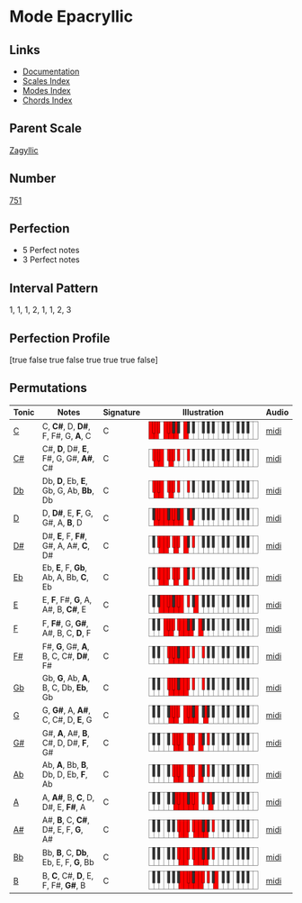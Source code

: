 # Mode Epacryllic

## Links

- [Documentation](index.md)
- [Scales Index](Scales.md)
- [Modes Index](Modes.md)
- [Chords Index](Chords.md)

## Parent Scale

[Zagyllic](ScaleZagyllic.md)

## Number

[751](https://ianring.com/musictheory/scales/751)

## Perfection

- 5 Perfect notes
- 3 Perfect notes

## Interval Pattern

1, 1, 1, 2, 1, 1, 2, 3

## Perfection Profile

[true false true false true true true false]

## Permutations

| Tonic | Notes | Signature | Illustration | Audio |
|-------|-------|-----------|--------------|-------|
| [C](ModeCNaturalEpacryllic.md) | C, **C#**, D, **D#**, F, F#, G, **A**, C | C | ![CNaturalEpacryllic](ModeCNaturalEpacryllic.png) | [midi](https://github.com/edipermadi/music/blob/main/docs/ModeCNaturalEpacryllic.mid?raw=true) |
| [C#](ModeCSharpEpacryllic.md) | C#, **D**, D#, **E**, F#, G, G#, **A#**, C# | C | ![CSharpEpacryllic](ModeCSharpEpacryllic.png) | [midi](https://github.com/edipermadi/music/blob/main/docs/ModeCSharpEpacryllic.mid?raw=true) |
| [Db](ModeDFlatEpacryllic.md) | Db, **D**, Eb, **E**, Gb, G, Ab, **Bb**, Db | C | ![DFlatEpacryllic](ModeDFlatEpacryllic.png) | [midi](https://github.com/edipermadi/music/blob/main/docs/ModeDFlatEpacryllic.mid?raw=true) |
| [D](ModeDNaturalEpacryllic.md) | D, **D#**, E, **F**, G, G#, A, **B**, D | C | ![DNaturalEpacryllic](ModeDNaturalEpacryllic.png) | [midi](https://github.com/edipermadi/music/blob/main/docs/ModeDNaturalEpacryllic.mid?raw=true) |
| [D#](ModeDSharpEpacryllic.md) | D#, **E**, F, **F#**, G#, A, A#, **C**, D# | C | ![DSharpEpacryllic](ModeDSharpEpacryllic.png) | [midi](https://github.com/edipermadi/music/blob/main/docs/ModeDSharpEpacryllic.mid?raw=true) |
| [Eb](ModeEFlatEpacryllic.md) | Eb, **E**, F, **Gb**, Ab, A, Bb, **C**, Eb | C | ![EFlatEpacryllic](ModeEFlatEpacryllic.png) | [midi](https://github.com/edipermadi/music/blob/main/docs/ModeEFlatEpacryllic.mid?raw=true) |
| [E](ModeENaturalEpacryllic.md) | E, **F**, F#, **G**, A, A#, B, **C#**, E | C | ![ENaturalEpacryllic](ModeENaturalEpacryllic.png) | [midi](https://github.com/edipermadi/music/blob/main/docs/ModeENaturalEpacryllic.mid?raw=true) |
| [F](ModeFNaturalEpacryllic.md) | F, **F#**, G, **G#**, A#, B, C, **D**, F | C | ![FNaturalEpacryllic](ModeFNaturalEpacryllic.png) | [midi](https://github.com/edipermadi/music/blob/main/docs/ModeFNaturalEpacryllic.mid?raw=true) |
| [F#](ModeFSharpEpacryllic.md) | F#, **G**, G#, **A**, B, C, C#, **D#**, F# | C | ![FSharpEpacryllic](ModeFSharpEpacryllic.png) | [midi](https://github.com/edipermadi/music/blob/main/docs/ModeFSharpEpacryllic.mid?raw=true) |
| [Gb](ModeGFlatEpacryllic.md) | Gb, **G**, Ab, **A**, B, C, Db, **Eb**, Gb | C | ![GFlatEpacryllic](ModeGFlatEpacryllic.png) | [midi](https://github.com/edipermadi/music/blob/main/docs/ModeGFlatEpacryllic.mid?raw=true) |
| [G](ModeGNaturalEpacryllic.md) | G, **G#**, A, **A#**, C, C#, D, **E**, G | C | ![GNaturalEpacryllic](ModeGNaturalEpacryllic.png) | [midi](https://github.com/edipermadi/music/blob/main/docs/ModeGNaturalEpacryllic.mid?raw=true) |
| [G#](ModeGSharpEpacryllic.md) | G#, **A**, A#, **B**, C#, D, D#, **F**, G# | C | ![GSharpEpacryllic](ModeGSharpEpacryllic.png) | [midi](https://github.com/edipermadi/music/blob/main/docs/ModeGSharpEpacryllic.mid?raw=true) |
| [Ab](ModeAFlatEpacryllic.md) | Ab, **A**, Bb, **B**, Db, D, Eb, **F**, Ab | C | ![AFlatEpacryllic](ModeAFlatEpacryllic.png) | [midi](https://github.com/edipermadi/music/blob/main/docs/ModeAFlatEpacryllic.mid?raw=true) |
| [A](ModeANaturalEpacryllic.md) | A, **A#**, B, **C**, D, D#, E, **F#**, A | C | ![ANaturalEpacryllic](ModeANaturalEpacryllic.png) | [midi](https://github.com/edipermadi/music/blob/main/docs/ModeANaturalEpacryllic.mid?raw=true) |
| [A#](ModeASharpEpacryllic.md) | A#, **B**, C, **C#**, D#, E, F, **G**, A# | C | ![ASharpEpacryllic](ModeASharpEpacryllic.png) | [midi](https://github.com/edipermadi/music/blob/main/docs/ModeASharpEpacryllic.mid?raw=true) |
| [Bb](ModeBFlatEpacryllic.md) | Bb, **B**, C, **Db**, Eb, E, F, **G**, Bb | C | ![BFlatEpacryllic](ModeBFlatEpacryllic.png) | [midi](https://github.com/edipermadi/music/blob/main/docs/ModeBFlatEpacryllic.mid?raw=true) |
| [B](ModeBNaturalEpacryllic.md) | B, **C**, C#, **D**, E, F, F#, **G#**, B | C | ![BNaturalEpacryllic](ModeBNaturalEpacryllic.png) | [midi](https://github.com/edipermadi/music/blob/main/docs/ModeBNaturalEpacryllic.mid?raw=true) |
